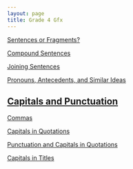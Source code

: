 ```yaml
---
layout: page
title: Grade 4 Gfx
---
```

<a href="/tutorials-v4/sentence_or_fragment_v1/index.html">Sentences or Fragments?</a>

<a href="/tutorials-v4/compound_sentences/index.html">Compound Sentences</a>

<a href="/tutorials-v4/compound_sentences_compose/index.html">Joining Sentences</a>

<a href="/tutorials-v4/article_about_tablets_with_pronouns_marked/index.html">Pronouns, Antecedents, and Similar Ideas

<!-- <a href="/tutorials-v4/compound_subject/index.html">Compound Subjects</a>


<a href="/tutorials-v4/compound_predicate/index.html">Compound Predicates</a>


<a href="/tutorials-v4/compound_object/index.html">Compound Objects</a>


<a href="/tutorials-v4/appositive/index.html">Appositives</a>


<a href="/tutorials-v4/relative_clause/index.html">Relative Clauses</a>


<a href="/tutorials-v4/present_participle_gerund/index.html">Present Participles and Gerunds</a>


<a href="/tutorials-v4/passive_active/index.html">Passive and Active Clauses</a>


<a href="/tutorials-v4/past_participle/index.html">Past Participles</a> -->


<h2>Capitals and Punctuation</h2>

<!-- <a href="/tutorials-v4/pronouns/index.html">Pronouns, Antecedents, and Similar Ideas</a> -->
<a href="/tutorials-v4/commas_v1">Commas

<a href="/tutorials-v4/quotations_v1">Capitals in Quotations

<a href="/tutorials-v4/quotations_v2">Punctuation and Capitals in Quotations

<a href="/tutorials-v4/titles_v1">Capitals in Titles



<!-- <a href="/tutorials-v4/spelling_sample/index.html">Spelling Sample Problem -->